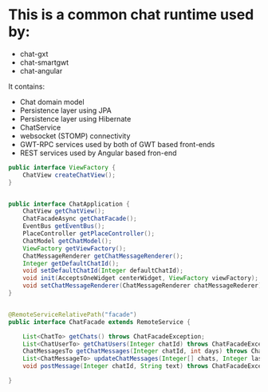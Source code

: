 This is a common chat runtime used by:
=======================================

* chat-gxt
* chat-smartgwt
* chat-angular

It contains:
* Chat domain model
* Persistence layer using JPA
* Persistence layer using Hibernate
* ChatService
* websocket (STOMP) connectivity
* GWT-RPC services used by both of GWT based front-ends
* REST services used by Angular based fron-end

```java
public interface ViewFactory {
	ChatView createChatView();
}
````

```java

public interface ChatApplication {
	ChatView getChatView();
	ChatFacadeAsync getChatFacade();
	EventBus getEventBus();
	PlaceController getPlaceController();
	ChatModel getChatModel();
	ViewFactory getViewFactory();
	ChatMessageRenderer getChatMessageRenderer();
	Integer getDefaultChatId();
	void setDefaultChatId(Integer defaultChatId);	
	void init(AcceptsOneWidget centerWidget, ViewFactory viewFactory);
	void setChatMessageRenderer(ChatMessageRenderer chatMessageRederer);
}


````

```java

@RemoteServiceRelativePath("facade")
public interface ChatFacade extends RemoteService {

	List<ChatTo> getChats() throws ChatFacadeException;
	List<ChatUserTo> getChatUsers(Integer chatId) throws ChatFacadeException;
	ChatMessagesTo getChatMessages(Integer chatId, int days) throws ChatFacadeException;
	List<ChatMessageTo> updateChatMessages(Integer[] chats, Integer lastMessageId) throws ChatFacadeException;
	void postMessage(Integer chatId, String text) throws ChatFacadeException;

}

````